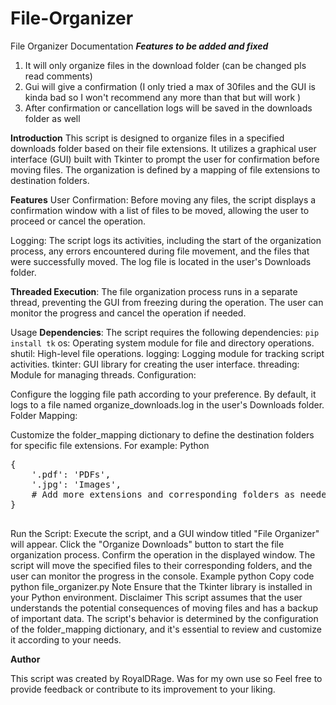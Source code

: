 # File-Organizer
File Organizer Documentation
***Features to be added and fixed***

1. It will only organize files in the download folder (can be changed pls read comments)
2. Gui will give a confirmation (I only tried a max of 30files and the GUI is kinda bad so I won't recommend any more than that but will work )
3. After confirmation or cancellation logs will be saved in the downloads folder as well 


**Introduction**
This script is designed to organize files in a specified downloads folder based on their file extensions. It utilizes a graphical user interface (GUI) built with Tkinter to prompt the user for confirmation before moving files. The organization is defined by a mapping of file extensions to destination folders.

**Features**
User Confirmation: Before moving any files, the script displays a confirmation window with a list of files to be moved, allowing the user to proceed or cancel the operation.

Logging: The script logs its activities, including the start of the organization process, any errors encountered during file movement, and the files that were successfully moved. The log file is located in the user's Downloads folder.

**Threaded Execution**: The file organization process runs in a separate thread, preventing the GUI from freezing during the operation. The user can monitor the progress and cancel the operation if needed.

Usage
**Dependencies**: The script requires the following dependencies:
`pip install tk`
os: Operating system module for file and directory operations.
shutil: High-level file operations.
logging: Logging module for tracking script activities.
tkinter: GUI library for creating the user interface.
threading: Module for managing threads.
Configuration:

Configure the logging file path according to your preference. By default, it logs to a file named organize_downloads.log in the user's Downloads folder.
Folder Mapping:

Customize the folder_mapping dictionary to define the destination folders for specific file extensions. For example:
Python
<pre>
{
    '.pdf': 'PDFs',
    '.jpg': 'Images',
    # Add more extensions and corresponding folders as needed.
}

</pre>
Run the Script:
Execute the script, and a GUI window titled "File Organizer" will appear.
Click the "Organize Downloads" button to start the file organization process.
Confirm the operation in the displayed window.
The script will move the specified files to their corresponding folders, and the user can monitor the progress in the console.
Example
python
Copy code
python file_organizer.py
Note
Ensure that the Tkinter library is installed in your Python environment.
Disclaimer
This script assumes that the user understands the potential consequences of moving files and has a backup of important data. The script's behavior is determined by the configuration of the folder_mapping dictionary, and it's essential to review and customize it according to your needs.

**Author**

This script was created by RoyalDRage. Was for my own use so
Feel free to provide feedback or contribute to its improvement to your liking.
